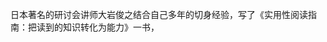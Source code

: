 日本著名的研讨会讲师大岩俊之结合自己多年的切身经验，写了《实用性阅读指南：把读到的知识转化为能力》一书，
<!--stackedit_data:
eyJoaXN0b3J5IjpbLTE1MTY5NDgyODAsMTE0NTkwNTAzMCwtOD
M1OTgzNDQ4LDc3Nzk2NzkzMV19
-->